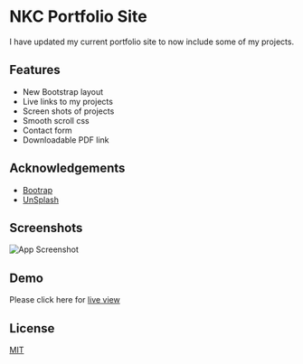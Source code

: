 # NKC Portfolio Site

I have updated my current portfolio site to now include some of my projects.




## Features

- New Bootstrap layout 
- Live links to my projects
- Screen shots of projects
- Smooth scroll css
- Contact form 
- Downloadable PDF link


## Acknowledgements

 - [Bootrap](https://getbootstrap.com/docs/4.0/getting-started/introduction/)
 - [UnSplash](https://unsplash.com/)



## Screenshots

![App Screenshot](/assets/images/screenshot-update-portfolio.png)


## Demo

Please click here for [live view](https://nkc27.github.io/NKC-Portfolio/)

## License

[MIT](https://choosealicense.com/licenses/mit/)